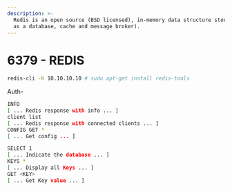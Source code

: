 ```yaml
---
description: >-
  Redis is an open source (BSD licensed), in-memory data structure store, used
  as a database, cache and message broker).
---
```


# 6379 - REDIS

```bash
redis-cli -h 10.10.10.10 # sudo apt-get install redis-tools
```

Auth-

```bash
INFO
[ ... Redis response with info ... ]
client list
[ ... Redis response with connected clients ... ]
CONFIG GET *
[ ... Get config ... ]
```

```bash
SELECT 1
[ ... Indicate the database ... ]
KEYS * 
[ ... Display all Keys ... ]
GET <KEY>
[ ... Get Key value ... ]
```

